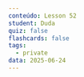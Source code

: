 ```yaml
---
conteúdo: Lesson 52
student: Duda
quiz: false
flashcards: false
tags:
  - private
data: 2025-06-24
---
```

